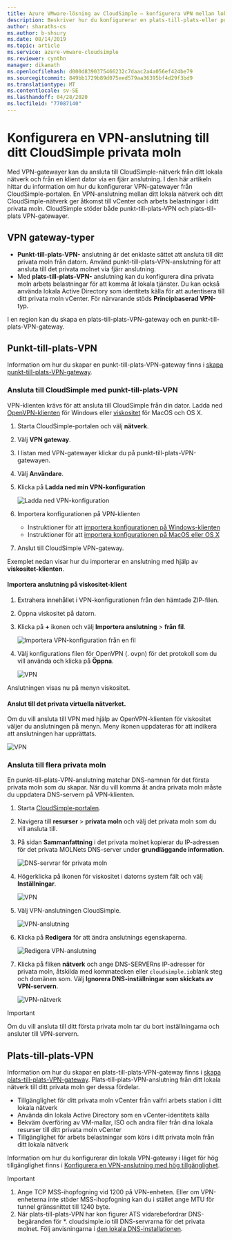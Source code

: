 ```yaml
---
title: Azure VMware-lösning av CloudSimple – konfigurera VPN mellan lokalt och privat moln
description: Beskriver hur du konfigurerar en plats-till-plats-eller punkt-till-plats-VPN-anslutning mellan ditt lokala nätverk och ditt CloudSimple privata moln
author: sharaths-cs
ms.author: b-shsury
ms.date: 08/14/2019
ms.topic: article
ms.service: azure-vmware-cloudsimple
ms.reviewer: cynthn
manager: dikamath
ms.openlocfilehash: d000d8390375466232c7daac2a4a056ef424be79
ms.sourcegitcommit: 849bb1729b89d075eed579aa36395bf4d29f3bd9
ms.translationtype: MT
ms.contentlocale: sv-SE
ms.lasthandoff: 04/28/2020
ms.locfileid: "77087140"
---
```

# <a name="configure-a-vpn-connection-to-your-cloudsimple-private-cloud"></a>Konfigurera en VPN-anslutning till ditt CloudSimple privata moln

Med VPN-gatewayer kan du ansluta till CloudSimple-nätverk från ditt lokala nätverk och från en klient dator via en fjärr anslutning.  I den här artikeln hittar du information om hur du konfigurerar VPN-gatewayer från CloudSimple-portalen.  En VPN-anslutning mellan ditt lokala nätverk och ditt CloudSimple-nätverk ger åtkomst till vCenter och arbets belastningar i ditt privata moln. CloudSimple stöder både punkt-till-plats-VPN och plats-till-plats VPN-gatewayer.

## <a name="vpn-gateway-types"></a>VPN gateway-typer

* **Punkt-till-plats-VPN-** anslutning är det enklaste sättet att ansluta till ditt privata moln från datorn. Använd punkt-till-plats-VPN-anslutning för att ansluta till det privata molnet via fjärr anslutning.
* Med **plats-till-plats-VPN-** anslutning kan du konfigurera dina privata moln arbets belastningar för att komma åt lokala tjänster. Du kan också använda lokala Active Directory som identitets källa för att autentisera till ditt privata moln vCenter.  För närvarande stöds **Principbaserad VPN-** typ.

I en region kan du skapa en plats-till-plats-VPN-gateway och en punkt-till-plats-VPN-gateway.

## <a name="point-to-site-vpn"></a>Punkt-till-plats-VPN

Information om hur du skapar en punkt-till-plats-VPN-gateway finns i [skapa punkt-till-plats-VPN-gateway](vpn-gateway.md#create-point-to-site-vpn-gateway).

### <a name="connect-to-cloudsimple-using-point-to-site-vpn"></a>Ansluta till CloudSimple med punkt-till-plats-VPN

VPN-klienten krävs för att ansluta till CloudSimple från din dator.  Ladda ned [OpenVPN-klienten](https://openvpn.net/community-downloads/) för Windows eller [viskositet](https://www.sparklabs.com/viscosity/download/) för MacOS och OS X.

1. Starta CloudSimple-portalen och välj **nätverk**.
2. Välj **VPN gateway**.
3. I listan med VPN-gatewayer klickar du på punkt-till-plats-VPN-gatewayen.
4. Välj **Användare**.
5. Klicka på **Ladda ned min VPN-konfiguration**

    ![Ladda ned VPN-konfiguration](media/download-p2s-vpn-configuration.png)

6. Importera konfigurationen på VPN-klienten

    * Instruktioner för att [importera konfigurationen på Windows-klienten](https://openvpn.net/vpn-server-resources/connecting-to-access-server-with-windows/#openvpn-open-source-openvpn-gui-program)
    * Instruktioner för att [importera konfigurationen på MacOS eller OS X](https://www.sparklabs.com/support/kb/article/getting-started-with-viscosity-mac/#creating-your-first-connection)

7. Anslut till CloudSimple VPN-gateway.

Exemplet nedan visar hur du importerar en anslutning med hjälp av **viskositet-klienten**.

#### <a name="import-connection-on-viscosity-client"></a>Importera anslutning på viskositet-klient

1. Extrahera innehållet i VPN-konfigurationen från den hämtade ZIP-filen.

2. Öppna viskositet på datorn.

3. Klicka på **+** ikonen och välj **Importera anslutning** > **från fil**.

    ![Importera VPN-konfiguration från en fil](media/import-p2s-vpn-config.png)

4. Välj konfigurations filen för OpenVPN (. ovpn) för det protokoll som du vill använda och klicka på **Öppna**.

    ![VPN](media/import-p2s-vpn-config-choose-ovpn.png)

Anslutningen visas nu på menyn viskositet.

#### <a name="connect-to-the-vpn"></a>Anslut till det privata virtuella nätverket.

Om du vill ansluta till VPN med hjälp av OpenVPN-klienten för viskositet väljer du anslutningen på menyn. Meny ikonen uppdateras för att indikera att anslutningen har upprättats.

![VPN](media/vis03.png)

### <a name="connecting-to-multiple-private-clouds"></a>Ansluta till flera privata moln

En punkt-till-plats-VPN-anslutning matchar DNS-namnen för det första privata moln som du skapar. När du vill komma åt andra privata moln måste du uppdatera DNS-servern på VPN-klienten.

1. Starta [CloudSimple-portalen](access-cloudsimple-portal.md).

2. Navigera till **resurser** > **privata moln** och välj det privata moln som du vill ansluta till.

3. På sidan **Sammanfattning** i det privata molnet kopierar du IP-adressen för det privata MOLNets DNS-server under **grundläggande information**.

    ![DNS-servrar för privata moln](media/private-cloud-dns-server.png)

4. Högerklicka på ikonen för viskositet i datorns system fält och välj **Inställningar**.

    ![VPN](media/vis00.png)

5. Välj VPN-anslutningen CloudSimple.

    ![VPN-anslutning](media/viscosity-client.png)

6. Klicka på **Redigera** för att ändra anslutnings egenskaperna.

    ![Redigera VPN-anslutning](media/viscosity-edit-connection.png)

7. Klicka på fliken **nätverk** och ange DNS-SERVERns IP-adresser för privata moln, åtskilda med kommatecken eller ```cloudsimple.io```blank steg och domänen som.  Välj **Ignorera DNS-inställningar som skickats av VPN-servern**.

    ![VPN-nätverk](media/viscosity-edit-connection-networking.png)

> [!IMPORTANT]
> Om du vill ansluta till ditt första privata moln tar du bort inställningarna och ansluter till VPN-servern.

## <a name="site-to-site-vpn"></a>Plats-till-plats-VPN

Information om hur du skapar en plats-till-plats-VPN-gateway finns i [skapa plats-till-plats-VPN-gateway](vpn-gateway.md#set-up-a-site-to-site-vpn-gateway).  Plats-till-plats-VPN-anslutning från ditt lokala nätverk till ditt privata moln ger dessa fördelar.  

* Tillgänglighet för ditt privata moln vCenter från valfri arbets station i ditt lokala nätverk
* Använda din lokala Active Directory som en vCenter-identitets källa
* Bekväm överföring av VM-mallar, ISO och andra filer från dina lokala resurser till ditt privata moln vCenter
* Tillgänglighet för arbets belastningar som körs i ditt privata moln från ditt lokala nätverk

Information om hur du konfigurerar din lokala VPN-gateway i läget för hög tillgänglighet finns i [Konfigurera en VPN-anslutning med hög tillgänglighet](high-availability-vpn-connection.md).

> [!IMPORTANT]
>    1. Ange TCP MSS-ihopfogning vid 1200 på VPN-enheten. Eller om VPN-enheterna inte stöder MSS-ihopfogning kan du i stället ange MTU för tunnel gränssnittet till 1240 byte.
> 2. När plats-till-plats-VPN har kon figurer ATS vidarebefordrar DNS-begäranden för *. cloudsimple.io till DNS-servrarna för det privata molnet.  Följ anvisningarna i [den lokala DNS-installationen](on-premises-dns-setup.md).
